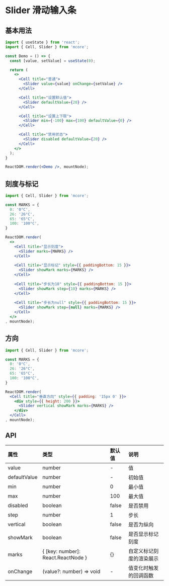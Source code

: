 # Slider 滑动输入条



## 基本用法
```jsx
import { useState } from 'react';
import { Cell, Slider } from 'mcore';

const Demo = () => {
  const [value, setValue] = useState(0);

  return (
    <>
      <Cell title="普通">
        <Slider value={value} onChange={setValue} />
      </Cell>

      <Cell title="设置默认值">
        <Slider defaultValue={20} />
      </Cell>

      <Cell title="设置上下限">
        <Slider min={-100} max={100} defaultValue={0} />
      </Cell>

      <Cell title="禁用状态">
        <Slider disabled defaultValue={20} />
      </Cell>
    </>
  );
}

ReactDOM.render(<Demo />, mountNode);
```

## 刻度与标记
```jsx
import { Cell, Slider } from 'mcore';

const MARKS = {
  0: '0°C',
  26: '26°C',
  65: '65°C',
  100: '100°C',
}

ReactDOM.render(
  <>
    <Cell title="显示刻度">
      <Slider marks={MARKS} />
    </Cell>
    
    <Cell title="显示标记" style={{ paddingBottom: 15 }}>
      <Slider showMark marks={MARKS} />
    </Cell>
    
    <Cell title="步长为10" style={{ paddingBottom: 15 }}>
      <Slider showMark step={10} marks={MARKS} />
    </Cell>
    
    <Cell title="步长为null" style={{ paddingBottom: 15 }}>
      <Slider showMark step={null} marks={MARKS} />
    </Cell>
  </>
, mountNode);
```



## 方向
```jsx
import { Cell, Slider } from 'mcore';

const MARKS = {
  0: '0°C',
  26: '26°C',
  65: '65°C',
  100: '100°C',
}

ReactDOM.render(
  <Cell title="垂直方向" style={{ padding: '15px 0' }}>
    <div style={{ height: 200 }}>
      <Slider vertical showMark marks={MARKS} />
    </div>
  </Cell>
, mountNode);
```



## API

| 属性 | 类型 | 默认值 | 说明 |
| :--- | :--- | :--- | :--- |
| value | number | - | 值 |
| defaultValue | number | - | 初始值 |
| min | number | 0 | 最小值 |
| max | number | 100 | 最大值 |
| disabled | boolean | false | 是否禁用 |
| step | number | 1 | 步长 |
| vertical | boolean | false | 是否为纵向 |
| showMark | boolean | false | 是否显示标记刻度 |
| marks | { [key: number]: React.ReactNode } | {} | 自定义标记刻度的渲染展示 |
| onChange | (value?: number) => void | - | 值变化时触发的回调函数 |
